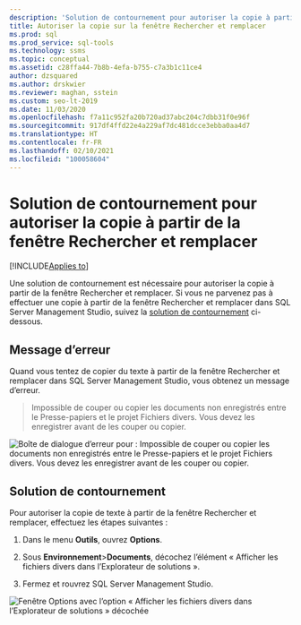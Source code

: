 ```yaml
---
description: 'Solution de contournement pour autoriser la copie à partir de la fenêtre Rechercher et remplacer '
title: Autoriser la copie sur la fenêtre Rechercher et remplacer
ms.prod: sql
ms.prod_service: sql-tools
ms.technology: ssms
ms.topic: conceptual
ms.assetid: c28ffa44-7b8b-4efa-b755-c7a3b1c11ce4
author: dzsquared
ms.author: drskwier
ms.reviewer: maghan, sstein
ms.custom: seo-lt-2019
ms.date: 11/03/2020
ms.openlocfilehash: f7a11c952fa20b720ad37abc204c7dbb31f0e96f
ms.sourcegitcommit: 917df4ffd22e4a229af7dc481dcce3ebba0aa4d7
ms.translationtype: HT
ms.contentlocale: fr-FR
ms.lasthandoff: 02/10/2021
ms.locfileid: "100058604"
---
```

# <a name="workaround-to-enable-copying-from-find-and-replace-window"></a>Solution de contournement pour autoriser la copie à partir de la fenêtre Rechercher et remplacer

[!INCLUDE[Applies to](../../includes/appliesto-ss-asdb-asdw-xxx-md.md)]

Une solution de contournement est nécessaire pour autoriser la copie à partir de la fenêtre Rechercher et remplacer.  Si vous ne parvenez pas à effectuer une copie à partir de la fenêtre Rechercher et remplacer dans SQL Server Management Studio, suivez la [solution de contournement](#workaround) ci-dessous.

## <a name="error-message"></a>Message d’erreur

Quand vous tentez de copier du texte à partir de la fenêtre Rechercher et remplacer dans SQL Server Management Studio, vous obtenez un message d’erreur.

> Impossible de couper ou copier les documents non enregistrés entre le Presse-papiers et le projet Fichiers divers. Vous devez les enregistrer avant de les couper ou copier.

![Boîte de dialogue d’erreur pour : Impossible de couper ou copier les documents non enregistrés entre le Presse-papiers et le projet Fichiers divers. Vous devez les enregistrer avant de les couper ou copier.](../media/troubleshoot/unable-copy-find-replace-window.png)

## <a name="workaround"></a>Solution de contournement

Pour autoriser la copie de texte à partir de la fenêtre Rechercher et remplacer, effectuez les étapes suivantes :

1. Dans le menu **Outils**, ouvrez **Options**.

2. Sous **Environnement**>**Documents**, décochez l’élément « Afficher les fichiers divers dans l’Explorateur de solutions ».

3. Fermez et rouvrez SQL Server Management Studio.

![Fenêtre Options avec l’option « Afficher les fichiers divers dans l’Explorateur de solutions » décochée](../media/troubleshoot/fix-copy-find-replace-window.png)

